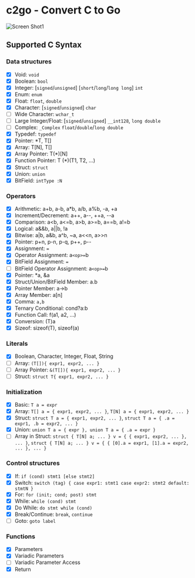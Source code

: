 # c2go - Convert C to Go

![Screen Shot1](https://user-images.githubusercontent.com/396972/160951673-30ec62ae-2981-4cdf-a1ab-bc7fcb6f7475.png)

## Supported C Syntax

### Data structures

- [x] Void: `void`
- [x] Boolean: `bool`
- [x] Integer: [`signed`/`unsigned`] [`short`/`long`/`long long`] `int`
- [x] Enum: `enum`
- [x] Float: `float`, `double`
- [x] Character: [`signed`/`unsigned`] `char`
- [ ] Wide Character: `wchar_t`
- [ ] Large Integer/Float: [`signed`/`unsigned`] `__int128`, `long double`
- [ ] Complex: `_Complex` `float`/`double`/`long double`
- [x] Typedef: `typedef`
- [x] Pointer: *T, T[]
- [x] Array: T[N], T[]
- [x] Array Pointer: T(*)[N]
- [x] Function Pointer: T (*)(T1, T2, ...)
- [x] Struct: `struct`
- [x] Union: `union`
- [x] BitField: `intType :N`

### Operators

- [x] Arithmetic: a+b, a-b, a*b, a/b, a%b, -a, +a
- [x] Increment/Decrement: a++, a--, ++a, --a
- [x] Comparison: a<b, a<=b, a>b, a>=b, a==b, a!=b
- [x] Logical: a&&b, a||b, !a
- [x] Bitwise: a|b, a&b, a^b, ~a, a<<n, a>>n
- [x] Pointer: p+n, p-n, p-q, p++, p--
- [x] Assignment: `=`
- [x] Operator Assignment: a`<op>=`b
- [x] BitField Assignment: `=`
- [ ] BitField Operator Assignment: a`<op>=`b
- [x] Pointer: *a, &a
- [x] Struct/Union/BitField Member: a.b
- [x] Pointer Member: a->b
- [x] Array Member: a[n]
- [x] Comma: `a,b`
- [x] Ternary Conditional: cond?a:b
- [x] Function Call: f(a1, a2, ...)
- [x] Conversion: (T)a
- [x] Sizeof: sizeof(T), sizeof(a)

### Literals

- [x] Boolean, Character, Integer, Float, String
- [ ] Array: `(T[]){ expr1, expr2, ... }`
- [ ] Array Pointer: `&(T[]){ expr1, expr2, ... }`
- [ ] Struct: `struct T{ expr1, expr2, ... }`

### Initialization

- [x] Basic: `T a = expr`
- [x] Array: `T[] a = { expr1, expr2, ... }`, `T[N] a = { expr1, expr2, ... }`
- [x] Struct: `struct T a = { expr1, expr2, ... }`, `struct T a = { .a = expr1, .b = expr2, ... }`
- [x] Union: `union T a = { expr }, union T a = { .a = expr }`
- [ ] Array in Struct: `struct { T[N] a; ... } v = { { expr1, expr2, ... }, ... }`, `struct { T[N] a; ... } v = { { [0].a = expr1, [1].a = expr2, ... }, ... }`

### Control structures

- [x] If: `if (cond) stmt1 [else stmt2]`
- [x] Switch: `switch (tag) { case expr1: stmt1 case expr2: stmt2 default: stmtN }`
- [x] For: `for (init; cond; post) stmt`
- [x] While: `while (cond) stmt`
- [x] Do While: `do stmt while (cond)`
- [x] Break/Continue: `break`, `continue`
- [ ] Goto: `goto label`

### Functions

- [x] Parameters
- [x] Variadic Parameters
- [ ] Variadic Parameter Access
- [x] Return
